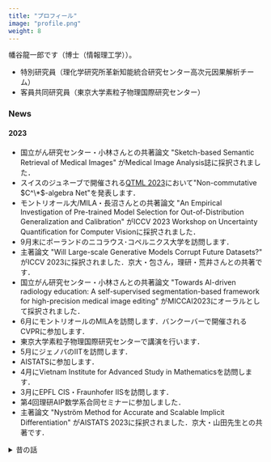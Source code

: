 ```yaml
---
title: "プロフィール"
image: "profile.png"
weight: 8
---
```


幡谷龍一郎です（博士（情報理工学））。

* 特別研究員（理化学研究所革新知能統合研究センター高次元因果解析チーム）
* 客員共同研究員（東京大学素粒子物理国際研究センター）

### News

#### 2023

* 国立がん研究センター・小林さんとの共著論文 "Sketch-based Semantic Retrieval of Medical Images" がMedical Image Analysis誌に採択されました．
* スイスのジュネーブで開催される[QTML 2023](https://qtml-2023.web.cern.ch/)において"Non-commutative $C^\*$-algebra Net"を発表します．
* モントリオール大/MILA・長沼さんとの共著論文 "An Empirical Investigation of Pre-trained Model Selection for Out-of-Distribution Generalization and Calibration" がICCV 2023 Workshop on Uncertainty Quantification for Computer Visionに採択されました．
* 9月末にポーランドのニコラウス･コペルニクス大学を訪問します．
* 主著論文 "Will Large-scale Generative Models Corrupt Future Datasets?" がICCV 2023に採択されました．京大・包さん，理研・荒井さんとの共著です．
* 国立がん研究センター・小林さんとの共著論文 "Towards AI-driven radiology education: A self-supervised segmentation-based framework for high-precision medical image editing" がMICCAI2023にオーラルとして採択されました．
* 6月にモントリオールのMILAを訪問します．バンクーバーで開催されるCVPRに参加します．
* 東京大学素粒子物理国際研究センターで講演を行います．
* 5月にジェノバのIITを訪問します．
* AISTATSに参加します．
* 4月にVietnam Institute for Advanced Study in Mathematicsを訪問します．
* 3月にEPFL CIS・Fraunhofer IISを訪問します．
* 第4回理研AIP数学系合同セミナーに参加しました．
* 主著論文 "Nyström Method for Accurate and Scalable Implicit Differentiation" がAISTATS 2023に採択されました．京大・山田先生との共著です．

<details>
<summary>昔の話</summary>

#### 2022

* 理化学研究所の特別研究員となりました．
* 東京大学大学院情報理工学系研究科を修了し、博士（情報理工学）を授与されました．
* 7月8日からIIT(イタリア)を訪問します．
* 主著論文 "DJMix: Unsupervised Task-agnostic Image Augmentation for Improving Robustness of Convolutional Neural Networks
" がIJCNN 2022に採択されました．
* 3月10日に[ザッピングセミナー](https://zappingseminar.connpass.com/event/239765/)において発表を行います．

#### 2021

* 12月2日に愛媛大学DS研究セミナーにおいて [深層学習とデータ拡張](https://www.cdse.ehime-u.ac.jp/) を発表します．
* 10月1日からIIT（イタリア）を訪問しています.
* 主著論文 "Meta Approach to Data Augmentation Optimization"がWACV2022に採択されました．
* 研究提案がJSTのACT-Xに採択されました．
* JSPSの若手研究者海外挑戦プログラムにより10月からイタリアのIITにて訪問研究を行います．
* 画像の認識・理解シンポジウム（MIRU）で「iMADAO: 画像事例に応じたデータ拡張戦略の設計手法」を発表しました．
* [NeurIPS meetups](https://neurips.cc/Conferences/2021/CallForMeetups)の募集を開始しました．
* 東京大学RIISEの[取材記事](https://www.riise.u-tokyo.ac.jp/news-vxe-interview-hataya/)が公開されました
* 6月10日にSSIIのオーガナイズ土セッション[「続・限られたデータからの深層学習」で「深層学習におけるデータ拡張の原理と最新動向」](https://confit.atlas.jp/guide/event/ssii2021/subject/OS2-03/category?cryptoId=)を発表します
* 5月12日に理研AIPのセミナーにおいて[データ拡張についての発表](https://c5dc59ed978213830355fc8978.doorkeeper.jp/events/115877)を行います（発表は英語です）．
* 主著論文 ["Graph Energy-based Model for Molecular Graph Generation"](https://openreview.net/forum?id=I2AD-xWJ2-J)がEBM Workshopにcontributed talkとして採択されました
* NeurIPS 2021のMeetup Chairとなりました

</details>